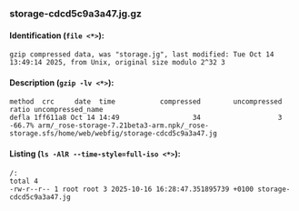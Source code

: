 ### storage-cdcd5c9a3a47.jg.gz
#### Identification (`file <*>`):
```
gzip compressed data, was "storage.jg", last modified: Tue Oct 14 13:49:14 2025, from Unix, original size modulo 2^32 3
```
#### Description (`gzip -lv <*>`):
```
method  crc     date  time           compressed        uncompressed  ratio uncompressed_name
defla 1ff611a8 Oct 14 14:49                  34                   3 -66.7% arm/_rose-storage-7.21beta3-arm.npk/_rose-storage.sfs/home/web/webfig/storage-cdcd5c9a3a47.jg
```
#### Listing (`ls -AlR --time-style=full-iso <*>`):
```
/:
total 4
-rw-r--r-- 1 root root 3 2025-10-16 16:28:47.351895739 +0100 storage-cdcd5c9a3a47.jg
```

